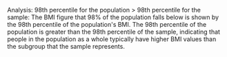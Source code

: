 Analysis: 98th percentile for the population > 98th percentile for the sample:
The BMI figure that 98% of the population falls below is shown by the 98th percentile of the population's BMI.
The 98th percentile of the population is greater than the 98th percentile of the sample, 
indicating that people in the population as a whole typically have higher BMI values than the subgroup that the sample represents.
